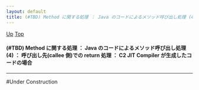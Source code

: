 ```yaml
---
layout: default
title: (#TBD) Method に関する処理 ： Java のコードによるメソッド呼び出し処理 (4) ： 呼び出し先(callee 側)での return 処理 ： C2 JIT Compiler が生成したコードの場合
---
```

[Up](nodLHiWZZE.html) [Top](../index.html)

#### (#TBD) Method に関する処理 ： Java のコードによるメソッド呼び出し処理 (4) ： 呼び出し先(callee 側)での return 処理 ： C2 JIT Compiler が生成したコードの場合

--- 
#Under Construction





